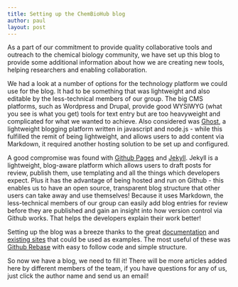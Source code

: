 ```yaml
---
title: Setting up the ChemBioHub blog
author: paul
layout: post
---
```

As a part of our commitment to provide quality collaborative tools and outreach to the chemical biology community, we have set up this blog to provide some additional information about how we are creating new tools, helping researchers and enabling collaboration.<!-- more -->

We had a look at a number of options for the technology platform we could use for the blog. It had to be something that was lightweight and also editable by the less-technical members of our group. The big CMS platforms, such as Wordpress and Drupal, provide good WYSIWYG (what you see is what you get) tools for text entry but are too heavyweight and complicated for what we wanted to achieve. Also considered was [Ghost](http://ghost.org), a lightweight blogging platform written in javascript and node.js - while this fulfilled the remit of being lightweight, and allows users to add content via Markdown, it required another hosting solution to be set up and configured.

A good compromise was found with <a href="http://pages.github.com" onclick='return !window.open(this.href);' >Github Pages</a> and <a href="http://jekyllrb.com/" onclick='return !window.open(this.href);'>Jekyll</a>. Jekyll is a lightweight, blog-aware platform which allows users to draft posts for review, publish them, use templating and all the things which developers expect. Plus it has the advantage of being hosted and run on Github - this enables us to have an open source, transparent blog structure that other users can take away and use themselves! Because it uses Markdown, the less-technical members of our group can easily add blog entries for review before they are published and gain an insight into how version control via Github works. That helps the developers explain their work better!

Setting up the blog was a breeze thanks to the great <a href="https://help.github.com/articles/using-jekyll-with-pages" onclick='return !window.open(this.href);'>documentation</a> and <a href="https://github.com/jekyll/jekyll/wiki/Sites">existing sites</a> that could be used as examples. The most useful of these was <a href="https://github.com/rebase/rebase.github.com"  onclick='return !window.open(this.href);'>Github Rebase</a>[]() with easy to follow code and simple structure.

So now we have a blog, we need to fill it! There will be more articles added here by different members of the team, if you have questions for any of us, just click the author name and send us an email!
